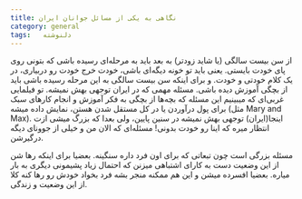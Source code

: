 ```yaml
---
title: نگاهی به یکی از مسائل جوانان ایران
category: general
tags:   دلنوشته
---
```


از سن بیست سالگی (یا شاید زودتر) به بعد باید به مرحله‌ای رسیده باشی که بتونی روی پای خودت بایستی. یعنی باید تو خونه دیگه‌ای باشی، خودت خرج خودت رو دربیاری، در یک کلام خودتی و خودت. و برای اینکه سن بیست سالگی به این مرحله رسیده باشی باید از بچگی آموزش دیده باشی. مسئله مهمی که در ایران توجهی بهش نمیشه. تو فیلمایی غربی‌ای که میبینیم این مسئله که بچه‌ها از بچگی به فکر آموزش و انجام کارهای سبک برای پول درآوردن یا در کل مستقل شدن هستن، نمایش داده میشه (مثل Mary and Max).
اینجا(ایران) توجهی بهش نمیشه در سنین پایین، ولی بعدا که بزرگ میشی ازت انتظار میره که اینا رو خودت بدونی!
مسئله‌ای که الان من و خیلی از جوونای دیگه درگیرشن. 

مسئله بزرگی است چون تبعاتی که برای اون فرد داره سنگینه. بعضیا برای اینکه رها شن از این وضعیت دست به کارای اشتباهی میزنن که احتمال زیاد پشیمونی دیگری به بار میاره. بعضیا افسرده میشن و این هم ممکنه منجر بشه فرد بخواد خودش رو رها کنه کلا از این وضعیت و زندگی.







